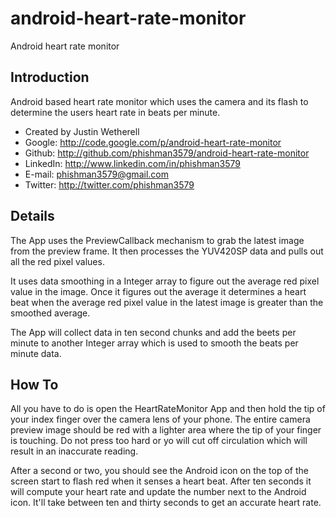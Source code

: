 android-heart-rate-monitor
==========================

Android heart rate monitor

## Introduction

Android based heart rate monitor which uses the camera and its flash to determine the users heart rate in beats per minute.

* Created by Justin Wetherell
* Google: http://code.google.com/p/android-heart-rate-monitor
* Github: http://github.com/phishman3579/android-heart-rate-monitor
* LinkedIn: http://www.linkedin.com/in/phishman3579
* E-mail: phishman3579@gmail.com
* Twitter: http://twitter.com/phishman3579

## Details
The App uses the PreviewCallback mechanism to grab the latest image from the preview frame. It then processes the YUV420SP data and pulls out all the red pixel values.

It uses data smoothing in a Integer array to figure out the average red pixel value in the image. Once it figures out the average it determines a heart beat when the average red pixel value in the latest image is greater than the smoothed average.

The App will collect data in ten second chunks and add the beets per minute to another Integer array which is used to smooth the beats per minute data.

## How To

All you have to do is open the HeartRateMonitor App and then hold the tip of your index finger over the camera lens of your phone. The entire camera preview image should be red with a lighter area where the tip of your finger is touching. Do not press too hard or yo will cut off circulation which will result in an inaccurate reading.  

After a second or two, you should see the Android icon on the top of the screen start to flash red when it senses a heart beat. After ten seconds it will compute your heart rate and update the number next to the Android icon. It'll take between ten and thirty seconds to get an accurate heart rate.

